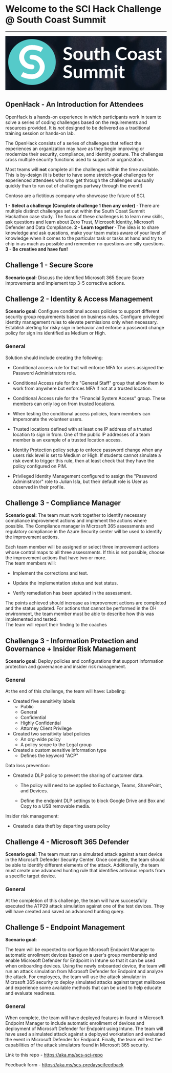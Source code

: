 # Welcome to the SCI Hack Challenge @ South Coast Summit  
----------------------------------------------------------------------------------------------------

![image](https://github.com/AllyT-MS/south-coast-summit-sci/blob/main/scs.png)

## OpenHack - An Introduction for Attendees

OpenHack is a hands-on experience in which participants work in team to solve a series of coding challenges based on the requirements and resources provided. It is *not* designed to be delivered as a traditional training session or hands-on lab.

The OpenHack consists of a series of challenges that reflect the experiences an organization may have as they begin improving or modernize their security, compliance, and identity posture. The challenges cross multiple security functions used to support an organization.

Most teams will **not** complete all the challenges within the time available. This is by-design (it is better to have some stretch-goal challenges for experienced attendees who may get through the challenges unusually quickly than to run out of challenges partway through the event!)

Contoso are a fictitious company who showcase the future of SCI. 

**1 - Select a challenge (Complete challenge 1 then any order)**
	· There are multiple distinct challenges set out within the South Coast Summit Hackathon case study. The focus of these challenges is to learn new skills, ask questions and learn about Zero Trust, Microsoft Identity, Microsoft Defender and Data Compliance.
**2 - Learn together**
	· The idea is to share knowledge and ask questions, make your team mates aware of your level of knowledge when it comes to the particular task or tasks at hand and try to chip in as much as possible and remember no questions are silly questions.
**3 - Be creative and have fun!**

## Challenge 1 - Secure Score

**Scenario goal:** Discuss the identified Microsoft 365 Secure Score improvements and implement top 3-5 corrective actions. 

## Challenge 2 - Identity & Access Management

**Scenario goal:** Configure conditional access policies to support different security group requirements based on business rules. Configure privileged identity management rules to elevate permissions only when necessary. Establish alerting for risky sign in behavior and enforce a password change policy for sign ins identified as Medium or High.

### General

Solution should include creating the following:

- Conditional access rule for that will enforce MFA for users assigned the Password Administrators role.

- Conditional Access rule for the "General Staff" group that allow them to work from anywhere but enforces MFA if not at a trusted location. 

- Conditional Access rule for the "Financial System Access" group. These members can only log on from trusted locations. 

- When testing the conditional access policies, team members can impersonate the volunteer users.

- Trusted locations defined with at least one IP address of a trusted location to sign in from. One of the public IP addresses of a team member is an example of a trusted location access.  

- Identity Protection policy setup to enforce password change when any users risk level is set to Medium or High. If students cannot simulate a risk event to trigger this rule, then at least check that they have the policy configured on PIM.

- Privileged Identity Management configured to assign the "Password Administrator" role to Julian Isla, but their default role is User as observed in their profile.

## Challenge 3 - Compliance Manager

**Scenario goal:** The team must work together to identify necessary compliance improvement actions and implement the actions where possible. The Compliance manager in Microsoft 365 assessments and regulatory compliance in the Azure Security center will be used to identify the improvement actions.

Each team member will be assigned or select three improvement actions whose control maps to all three assessments. If this is not possible, choose the improvement actions that have two or more.  
The team members will:

- Implement the corrections and test.

- Update the implementation status and test status.

- Verify remediation has been updated in the assessment.  

The points achieved should increase as improvement actions are completed and the status updated.
For actions that cannot be performed in the OH environment, the team member must be able to describe how this was implemented and tested.  
The team will report their finding to the coaches


## Challenge 3 - Information Protection and Governance + Insider Risk Management

**Scenario goal:** Deploy policies and configurations that support information protection and governance and insider risk management. 

### General

At the end of this challenge, the team will have:
Labeling:
- Created five sensitivity labels
    - Public
    - General
    - Confidential
    - Highly Confidential
    - Attorney Client Privilege 
- Created two sensitivity label policies
    - An org-wide policy
    - A policy scope to the Legal group
- Created a custom sensitive information type
    - Defines the keyword "ACP" 

Data loss prevention:  

- Created a DLP policy to prevent the sharing of customer data.

    - The policy will need to be applied to Exchange, Teams, SharePoint, and Devices.

    - Define the endpoint DLP settings to block Google Drive and Box and Copy to a USB removable media.

Insider risk management:  

- Created a data theft by departing users policy


## Challenge 4 - Microsoft 365 Defender

**Scenario goal:** 
The team must run a simulated attack against a test device in the Microsoft Defender Security Center. Once complete, the team should be able to identify different elements of the attack. Additionally, the team must create one advanced hunting rule that identifies antivirus reports from a specific target device. 

### General

At the completion of this challenge, the team will have successfully executed the ATP29 attack simulation against one of the test devices. They will have created and saved an advanced hunting query.

## Challenge 5 - Endpoint Management

**Scenario goal:** 

The team will be expected to configure Microsoft Endpoint Manager to automatic enrollment devices based on a user's group membership and enable Microsoft Defender for Endpoint in Intune so that it can be used when onboarding devices. Using the newly onboarded device, the team will run an attack simulation from Microsoft Defender for Endpoint and analyze the attack. For employees, the team will use the attack simulator in Microsoft 365 security to deploy simulated attacks against target mailboxes and experience some available methods that can be used to help educate and evaluate readiness.

### General
When complete, the team will have deployed features in found in Microsoft Endpoint Manager to include automatic enrollment of devices and deployment of Microsoft Defender for Endpoint using Intune. The team will have used a simulated attack against a deployed workstation and evaluated the event in Microsoft Defender for Endpoint. Finally, the team will test the capabilities of the attack simulators found in Microsoft 365 security.


Link to this repo - https://aka.ms/scs-sci-repo

Feedback form - https://aka.ms/scs-predayscifeedback









